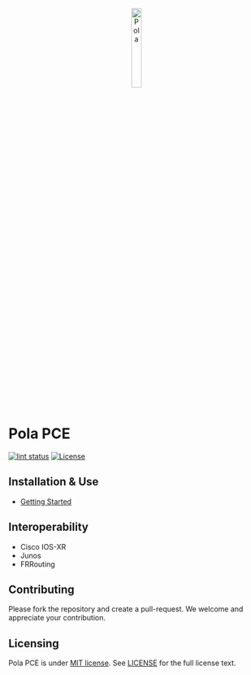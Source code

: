 <p align="center">
<img src="https://github.com/nttcom/pola/blob/main/docs/figures/pola.png" alt="Pola" width="20%">
</p>

# Pola PCE
[![lint status](https://github.com/nttcom/pola/actions/workflows/ci.yaml/badge.svg)](https://github.com/nttcom/pola/actions)
[![License](https://img.shields.io/badge/license-MIT-blue)](LICENSE)

## Installation & Use
- [Getting Started](docs/sources/getting-started.md)

## Interoperability
- Cisco IOS-XR
- Junos
- FRRouting

## Contributing
Please fork the repository and create a pull-request.
We welcome and appreciate your contribution.

## Licensing
Pola PCE is under [MIT license](https://en.wikipedia.org/wiki/MIT_License). 
See [LICENSE](https://github.com/nttcom/pola/blob/master/LICENSE) for the full license text.
